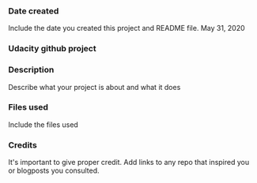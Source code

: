 ### Date created
Include the date you created this project and README file.
May 31, 2020

### Udacity github project

### Description
Describe what your project is about and what it does

### Files used
Include the files used

### Credits
It's important to give proper credit. Add links to any repo that inspired you or blogposts you consulted.

